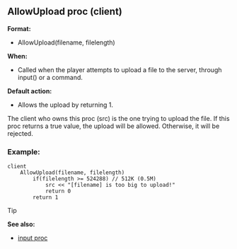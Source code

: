 ## AllowUpload proc (client)

**Format:**
+   AllowUpload(filename, filelength)

**When:**
+   Called when the player attempts to upload a file to the server,
    through input() or a command.

**Default action:**
+   Allows the upload by returning 1.

The client who owns this proc (src) is the one trying to upload
the file. If this proc returns a true value, the upload will be allowed.
Otherwise, it will be rejected.

### Example:

```dm
client
    AllowUpload(filename, filelength)
        if(filelength >= 524288) // 512K (0.5M)
            src << "[filename] is too big to upload!"
            return 0
        return 1 
```

> [!TIP] 
> **See also:**
> +   [input proc](/ref/proc/input.md) 